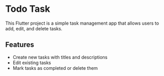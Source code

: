 
# Todo Task

This Flutter project is a simple task management app that allows users to add, edit, and delete tasks.

## Features

- Create new tasks with titles and descriptions
- Edit existing tasks
- Mark tasks as completed or delete them

